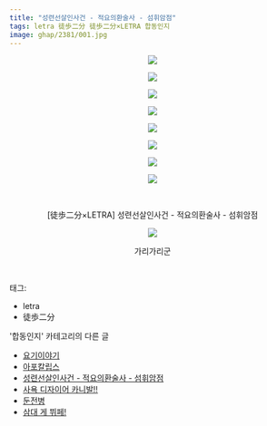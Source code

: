 ```yaml
---
title: "성련선살인사건 - 적요의환술사 - 섬휘암점"
tags: letra 徒歩二分 徒歩二分×LETRA 합동인지
image: ghap/2381/001.jpg
---
```

<div class="article">
<p style="text-align: center; clear: none; float: none;"><img src="{{ site.nasurl }}/ghap/2381/001.jpg"/></p>
<p style="text-align: center; clear: none; float: none;"><img src="{{ site.nasurl }}/ghap/2381/002.jpg"/></p>
<p style="text-align: center; clear: none; float: none;"><img src="{{ site.nasurl }}/ghap/2381/003.jpg"/></p>
<p style="text-align: center; clear: none; float: none;"><img src="{{ site.nasurl }}/ghap/2381/004.jpg"/></p>
<p style="text-align: center; clear: none; float: none;"><img src="{{ site.nasurl }}/ghap/2381/005.jpg"/></p>
<p style="text-align: center; clear: none; float: none;"><img src="{{ site.nasurl }}/ghap/2381/006.jpg"/></p>
<p style="text-align: center; clear: none; float: none;"><img src="{{ site.nasurl }}/ghap/2381/007.jpg"/></p>
<p style="text-align: center; clear: none; float: none;"><img src="{{ site.nasurl }}/ghap/2381/008.jpg"/></p>
<p style="text-align: center; clear: none; float: none;"><br/></p>
<p style="text-align: center; clear: none; float: none;">[徒歩二分×LETRA] 성련선살인사건 - 적요의환술사 - 섬휘암점</p>
<p style="text-align: center; clear: none; float: none;"><img src="{{ site.nasurl }}/ghap/2381/009.jpg"/></p>
<p style="text-align: center; clear: none; float: none;">가리가리군</p>
<p><br/></p>
</div><div class="tagTrail">
<p>태그: </p>
<ul>
<li>letra</li>
<li>徒歩二分</li>
</ul>
</div><div class="another">
<p>'합동인지' 카테고리의 다른 글</p>
<ul>
<li><a href="/2016-09-30-ghap_2414">요기이야기</a></li>
<li><a href="/2016-09-30-ghap_2404">아포칼립스</a></li>
<li><a href="/2016-09-28-ghap_2381">성련선살인사건 - 적요의환술사 - 섬휘암점</a></li>
<li><a href="/2016-09-28-ghap_2379">사욕 디자이어 카니발!!</a></li>
<li><a href="/2016-09-28-ghap_2374">둔전병</a></li>
<li><a href="/2016-09-27-ghap_2369">삼대 게 뷔페!</a></li>
</ul>
</div><div class="cb_module cb_fluid">
<div class="cb_wrt cb_profile">
</div><!-- commentList close -->
</div>